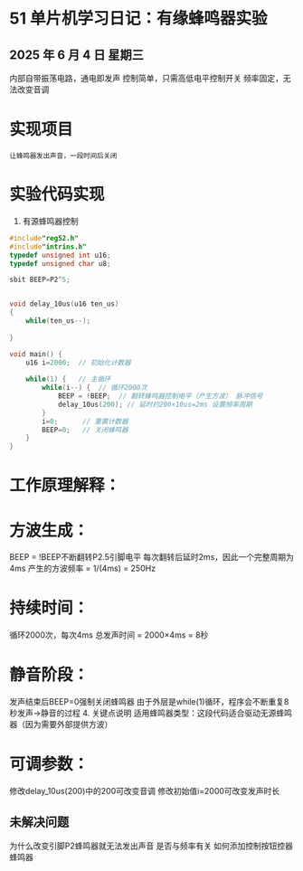 # 51 单片机学习日记：有缘蜂鸣器实验
## 2025 年 6 月 4 日 星期三
内部自带振荡电路，通电即发声
控制简单，只需高低电平控制开关
频率固定，无法改变音调
# 实现项目

```
让蜂鸣器发出声音，一段时间后关闭
```
# 实验代码实现
1. 有源蜂鸣器控制
```c
#include"reg52.h"
#include"intrins.h"
typedef unsigned int u16;
typedef unsigned char u8;

sbit BEEP=P2^5;


void delay_10us(u16 ten_us)
{
	while(ten_us--);
	
}

void main() {
    u16 i=2000;  // 初始化计数器
    
    while(1) {   // 主循环
        while(i--) {  // 循环2000次
            BEEP = !BEEP;  // 翻转蜂鸣器控制电平（产生方波） 脉冲信号
            delay_10us(200); // 延时约200×10us=2ms 设置频率周期
        }
        i=0;      // 重置计数器
        BEEP=0;   // 关闭蜂鸣器
    }
}
```
# 工作原理解释：
# 方波生成：
BEEP = !BEEP不断翻转P2.5引脚电平
每次翻转后延时2ms，因此一个完整周期为4ms
产生的方波频率 = 1/(4ms) = 250Hz
# 持续时间：
循环2000次，每次4ms
总发声时间 = 2000×4ms = 8秒
# 静音阶段：
发声结束后BEEP=0强制关闭蜂鸣器
由于外层是while(1)循环，程序会不断重复8秒发声→静音的过程
4. 关键点说明
适用蜂鸣器类型：这段代码适合驱动无源蜂鸣器（因为需要外部提供方波）
# 可调参数：
修改delay_10us(200)中的200可改变音调
修改初始值i=2000可改变发声时长

## 未解决问题
为什么改变引脚P2蜂鸣器就无法发出声音 是否与频率有关
如何添加控制按钮控器蜂鸣器


